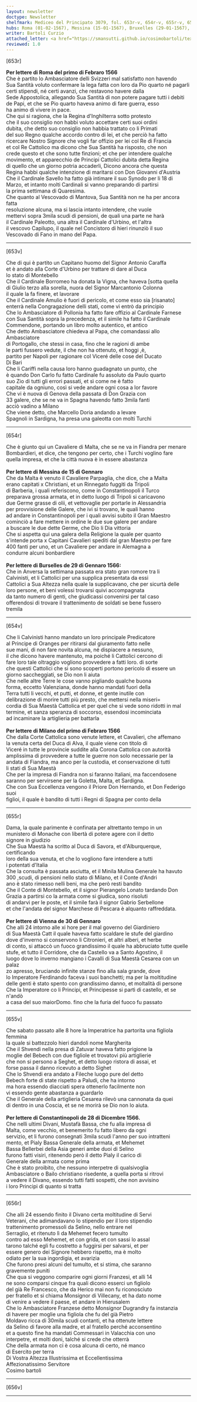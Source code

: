```yaml
---
layout: newsletter
doctype: Newsletter
shelfmark: Mediceo del Principato 3079, fol. 653r-v, 654r-v, 655r-v, 656r-v
hubs: Roma (01-02-1567), Messina (15-01-1567), Bruxelles (29-01-1567), Milano (01-02-1567), Wien (30-01-1567), Istanbul (28-12-1566)
writer: Bartoli Curzio
attached_letter: <a href="https://smansutti.github.io/cosimobartoli/texts/2978_070/">2978_070</a>
reviewed: 1.0
---
```


[653r]  
  
  
<strong>Per lettere di Roma del primo di Febraro 1566</strong>  
Che è partito lo Ambasciatore delli Svizzeri mal satisfatto non havendo  
Sua Santità voluto confermare la lega fatta con loro da Pio quarto né pagarli  
certi stipendi, né certi avanzi, che restavono havere dalla  
Sede Appostolica, allegando Sua Santità di non potere pagare tutti i debiti  
de Papi, et che se Pio quarto haveva animo di fare guerra, esso  
ha animo di vivere in pace.  
Che qui si ragiona, che la Regina d'Inghilterra sotto protesto  
che il suo consiglio non habbi voluto accettare certi suoi ordini  
dubita, che detto suo consiglio non habbia trattato co li Primati  
del suo Regno qualche accordo contro di lei, et che perciò ha fatto  
ricercare Nostro Signore che vogli far offizio per lei col Re di Francia  
et col Re Cattolico ma dicono che Sua Santità ha risposto, che non  
crede questo et che sono tutte finzioni; et che per intendere qualche  
movimento, et apparecchio de Principi Cattolici dubita detta Regina  
di quello che un giorno potria accaderli, Dicono ancora che questa  
Regina habbi qualche intenzione di maritarsi con Don Giovanni d'Austria  
Che il Cardinale Savello ha fatto già intimare il suo Synodo per li 18 di  
Marzo, et intanto molti Cardinali si vanno preparando di partirsi  
la prima settimana di Quaresima.  
Che quanto al Vescovado di Mantova, Sua Santità non ne ha per ancora fatta  
resoluzione alcuna, ma si lascia intanto intendere, che vuole  
mettervi sopra 3mila scudi di pensioni, de quali una parte ne harà  
il Cardinale Paleotto, una altra il Cardinale d'Urbino, et l'altra  
il vescovo Capilupo, il quale nel Concistoro di hieri rinunziò il suo  
Vescovado di Fano in mano del Papa.  
  
---  

[653v]  
  
  
Che di qui è partito un Capitano huomo del Signor Antonio Caraffa  
et è andato alla Corte d'Urbino per trattare di dare al Duca  
lo stato di Montebello  
Che il Cardinale Borromeo ha donata la Vigna, che haveva [sotta quella  
di Giulio terzo alla sorella, nuora del Signor Marcantonio Colonna  
il quale la fa finere, et lavorare  
Che il Cardinale Amulio è fuori di pericolo, et come esso sia [risanato]  
enterrà nella Congragazione delli stati, come vi entrò da principio  
Che lo Ambasciatore di Pollonia ha fatto fare offizio al Cardinale Farnese  
con Sua Santità sopra la precedenza, et il simile ha fatto il Cardinale  
Commendone, portando un libro molto autentico, et antico  
Che detto Ambasciatore chiedeva al Papa, che comandassi allo Ambasciatore  
di Portogallo, che stessi in casa, fino che le ragioni di ambe  
le parti fussero vedute, il che non ha ottenuto, et hoggi ,è,  
partito per Napoli per ragionare col Viceré delle cose del Ducato  
Di Bari  
Che li Cariffi nella causa loro hanno guadagnato un punto, che  
è quando Don Carlo fu fatto Cardinale fu assoluto da Paulo quarto  
suo Zio di tutti gli errori passati, et sì come ne è fatto  
capitale da ogniuno, così si vede andare ogni cosa a lor favore  
Che vi è nuova di Genova della passata di Don Grazia con  
33 galere, che se ne va in Spagna havendo fatto 3mila fanti  
acciò vadino a Milano  
Che viene detto, che Marcello Doria andando a levare  
Spagnoli in Sardigna, ha presa una galeotta con molti Turchi  
  
---  

[654r]  
  
  
Che è giunto qui un Cavaliere di Malta, che se ne va in Fiandra per menare  
Bombardieri, et dice, che tengono per certo, che i Turchi voglino fare  
quella impresa, et che la città nuova è in essere abastanza  
<br/><strong>Per lettere di Messina de 15 di Gennaro</strong>  
Che da Malta è venuto il Cavaliere Parpaglia, che dice, che a Malta  
erano capitati x Christiani, et un Rinnegato fuggiti da Tripoli  
di Barberia, i quali referiscono, come in Constantinopoli il Turco  
preparava grossa armata, et in detto luogo di Tripoli si caricavono  
due Germe grasse di olii, et vettovaglie per portarle in Alessandria  
per provvisione delle Galere, che ivi si trovano, le quali hanno  
ad andare in Constantinopoli per i quali avvisi subito il Gran Maestro  
cominciò a fare mettere in ordine le due sue galere per andare  
a buscare le due dette Germe, che Dio li Dia vittoria  
Che si aspetta qui una galera della Religione la quale per quanto  
s'intende porta x Capitani Cavalieri spediti dal gran Maestro per fare  
400 fanti per uno, et un Cavaliere per andare in Alemagna a  
condurre alcuni bonbardiere  
<br/><strong>Per lettere di Burselles de 29 di Gennaro 1566:</strong>  
Che in Anversa la settimana passata era stato gran romore tra li  
Calvinisti, et li Cattolici per una supplica presentata da essi  
Cattolici a Sua Altezza nella quale la supplicavano, che per sicurtà delle  
loro persone, et beni volessi trovarsi quivi accompagnata  
da tanto numero di genti, che giudicassi convenirsi per tal caso  
offerendosi di trovare il trattenimento de soldati se bene fussero  
tremila  
  
---  

[654v]  
  
  
Che li Calvinisti hanno mandato un loro principale Predicatore  
al Principe di Oranges per ritirarsi dal giuramento fatto nelle  
sue mani, di non fare novita alcuna, né dispiacere a nessuno,  
il che dicono havere mantenuto, ma poiché li Cattolici cercono di  
fare loro tale oltraggio vogliono provvedere a fatti loro. di sorte  
che questi Cattolici che si sono scoperti portono pericolo di essere un  
giorno saccheggiati, se Dio non li aiuta  
Che nelle altre Terre le cose vanno pigliando qualche buona  
forma, eccetto Valenziana, donde hanno mandati fuori della  
Terra tutti li vecchi, et putti, et donne, et gente inutile con  
delibrazione di morire tutti più presto, che mettersi nella miseri=  
cordia di Sua Maestà Cattolica et per quel che si vede sono ridotti in mal  
termine, et sanza speranza di soccorso, essendosi incominciata  
ad incaminare la artiglieria per battarla  
<br/><strong>Per lettere di Milano del primo di Febraro 1566</strong>  
Che dalla Corte Cattolica sono venute lettere, et Cavalieri, che affemano  
la venuta certa del Duca di Alva, il quale viene con titolo di  
Viceré in tutte le provincie suddite alla Corona Cattolica con autorità  
amplissima di provvedere a tutte le guerre non solo necessarie per la  
andata di Fiandra, ma anco per la custodia, et conservazione di tutti  
li stati di Sua Maestà  
Che per la impresa di Fiandra non si faranno Italiani, ma faccendosene  
saranno per servirsene per la Goletta, Malta, et Sardigna.  
Che con Sua Eccellenza vengono il Priore Don Hernando, et Don Federigo suoi  
figlioi, il quale è bandito di tutti i Regni di Spagna per conto della  
  
---  

[655r]  
  
  
Dama, la quale parimente è confinata per altrettanto tempo in un  
munistero di Monache con libertà di potere agere con il detto  
signore in giudizio  
Che Sua Maestà ha scritto al Duca di Savora, et d'Alburquerque, certificando  
loro della sua venuta, et che lo vogliono fare intendere a tutti  
i potentati d'Italia  
Che la consulta è passata asciutta, et il Minila Mulina Generale ha havuto  
300 ,scudi, di pensioni nello stato di Milano, et il Conte d'Andri  
ano è stato rimesso nelli beni, ma che però resti bandito  
Che il Conte di Montebello, et il signor Pierangelo Lonato tardando Don  
Grazia a partirsi co la armata come si giudica, sono risoluti  
di andarvi per le poste, et il simile farà il signor Gabrio Serbellone  
et che l'andata del signor Marchese di Pescara è alquanto raffreddata.  
<br/><strong>Per lettere di Vienna de 30 di Gennaro</strong>  
Che alli 24 intorno alle xi hore per il mal governo del Giardiniero  
di Sua Maestà Catt il quale haveva fatto scaldare le stufe del giardino  
dove d'inverno si conservono li Citronieri, et altri alberi, et herbe  
di conto, si attaccò un fuoco grandissimo il quale ha abbruciato tutte quelle  
stufe, et tutto il Corridore, che da Castello va a Santo Agostino, il  
luogo dove lo inverno mangiano i Cavalli di Sua Maestà Cesarea con un palaz  
zo apresso, bruciando infinite stanze fino alla sala grande, dove  
lo Imperatore Ferdinando faceva i suoi banchetti; ma per la moltitudine  
delle genti è stato spento con grandissimo danno, et moltalità di persone  
Che la Imperatore co li Principi, et Principesse si partì di castello, et se n'andò  
a casa del suo maiorDomo. fino che la furia del fuoco fu passato  
  
---  

[655v]  
  
  
Che sabato passato alle 8 hore la Imperatrice ha partorita una figliola femmina  
la quale si battezzolo hieri dandoli nome Margherita  
Che il Shvendi nella presa di Zatuvar haveva fatto prigione la  
moglie del Bebech con due figliole et trovatovi più artiglierie  
che non si persono a Seghet, et detto luogo ristora di assai, et  
forse passa il danno ricevuto a detto Sighet  
Che lo Shvendi era andato a Fileche luogo pure del detto  
Bebech forte di state rispetto a Paludi, che ha intorno  
ma hora essendo diacciati spera ottenerlo facilmente non  
vi essendo gente abastanza a guardarlo  
Che il Generale della artiglieria Cesarea rilevò una cannonata da quei  
di dentro in una Coscia, et se ne morirà se Dio non lo aiuta.  
<br/><strong>Per lettere di Constantinopoli de 28 di Dicembre 1566.</strong>  
Che nelli ultimi Divani, Mustafà Bassa, che fu alla impresa di  
Malta, come vecchio, et benemerito fu fatto libero da ogni  
servizio, et li furono consegnati 3mila scudi l'anno per suo intratteni  
mento, et Pialy Bassa Generale della armata, et Mehemet  
Bassa Bellerbei della Asia generi ambe duoi di Selino  
furono fatti visiri, ritenendo però il detto Pialy il carico di  
Generale della armata come prima  
Che è stato proibito, che nessuno interpetre di qualsivoglia  
Ambasciatore o Bailo christiano risedente, a quella porta si ritrovi  
a vedere il Divano, essendo tutti fatti sospetti, che non avvisino  
i loro Principi di quanto si tratta  
  
---  

[656r]  
  
  
Che alli 24 essendo finito il Divano certa moltitudine di Servi  
Veterani, che adimandavano lo stipendio per il loro stipendio  
trattenimento promessoli da Selino, nello entrare nel  
Serraglio, et ritenuto lì da Mehemet fecero tumulto  
contro ad esso Mehemet, et con grida, et con sassi lo assal  
tarono talché egli fu costretto a fuggirsi per salvarsi, et per  
essere genero dei Signore hebbero rispetto, ma è molto  
odiato per la sua ingordigia, et avarizia  
Che furono presi alcuni del tumulto, et si stima, che saranno  
gravemente puniti  
Che qua si veggono comparire ogni giorni Franzesi, et alli 14  
ne sono comparsi cinque fra quali dicono esserci un figliolo  
del già Re Francesco, che da Herico mai non fu riconosciuto  
per fratello et si chiama Monsignor di Villecany, et ha dato nome  
di venire a vedere il paese, et andare in Hierusalem  
Che lo Ambasciatore Franzese detto Monsignor Dugrandry fa instanzia  
di havere per moglie una figliola che fu del già Pietro  
Moldavo ricca di 30mila scudi contanti, et ha ottenute lettere  
da Selino di favore alla madre, et al fratello perché acconsentino  
et a questo fine ha mandati Commessari in Valacchia con uno  
interpetre, et molti doni, talché si crede che otterrà  
Che della armata non ci è cosa alcuna di certo, né manco  
di Esercito per terra  
Di Vostra Altezza Illustrissima et Eccellentissima  
Affezionatissimo Servitore  
Cosimo bartoli  
  
---  

[656v]  
  
  
  
---  


